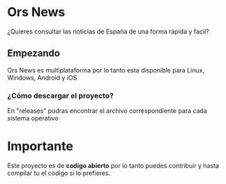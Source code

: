 # Ors News
¿Quieres consultar las noticias de España de una forma rápida y facil?

## Empezando
Ors News es multiplataforma por lo tanto esta disponible para Linux, Windows, Android y iOS
### ¿Cómo descargar el proyecto?
En "releases" podras encontrar el archivo correspondiente para cada sistema operativo

# Importante
Este proyecto es de **codigo abierto** por lo tanto puedes contribuir y hasta compilar tu el codigo si lo prefieres.


